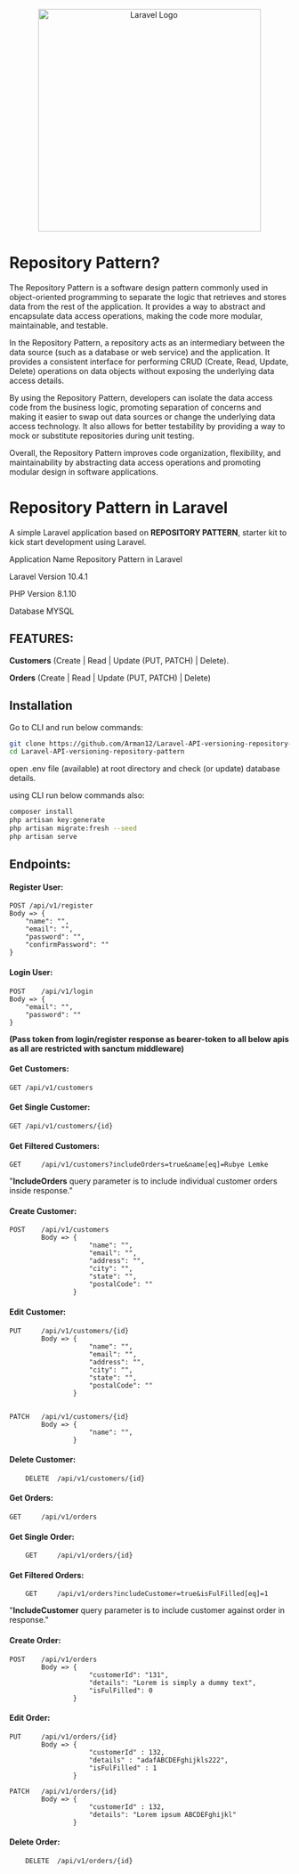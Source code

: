 <p align="center"><a href="https://laravel.com" target="_blank"><img src="https://raw.githubusercontent.com/laravel/art/master/logo-lockup/5%20SVG/2%20CMYK/1%20Full%20Color/laravel-logolockup-cmyk-red.svg" width="400" alt="Laravel Logo"></a></p>


# Repository Pattern? 

The Repository Pattern is a software design pattern commonly used in object-oriented programming to separate the logic that retrieves and stores data from the rest of the application. It provides a way to abstract and encapsulate data access operations, making the code more modular, maintainable, and testable.

In the Repository Pattern, a repository acts as an intermediary between the data source (such as a database or web service) and the application. It provides a consistent interface for performing CRUD (Create, Read, Update, Delete) operations on data objects without exposing the underlying data access details.

By using the Repository Pattern, developers can isolate the data access code from the business logic, promoting separation of concerns and making it easier to swap out data sources or change the underlying data access technology. It also allows for better testability by providing a way to mock or substitute repositories during unit testing.

Overall, the Repository Pattern improves code organization, flexibility, and maintainability by abstracting data access operations and promoting modular design in software applications.

# Repository Pattern in Laravel

A simple Laravel application based on **REPOSITORY PATTERN**,  starter kit to kick start development using Laravel. 

Application Name Repository Pattern in Laravel

Laravel Version  10.4.1

PHP Version 8.1.10

Database  MYSQL 

## FEATURES:

**Customers**  	(Create | Read | Update (PUT, PATCH) | Delete).

**Orders**  		(Create | Read | Update (PUT, PATCH) | Delete) 

## Installation
Go to CLI and run below commands:  
```bash
git clone https://github.com/Arman12/Laravel-API-versioning-repository-pattern.git
cd Laravel-API-versioning-repository-pattern
```
open .env file (available) at root directory and check (or update) database details.

using CLI run below commands also:  
```bash
composer install
php artisan key:generate
php artisan migrate:fresh --seed
php artisan serve
```

## Endpoints: 

#### Register User: 
```
POST /api/v1/register
Body => {
    "name": "",
    "email": "",
    "password": "",
    "confirmPassword": ""
}
```

#### Login User: 
```
POST	/api/v1/login
Body => {
    "email": "",
    "password": ""
}
```

**(Pass token from login/register response as bearer-token to all below apis as all are restricted with sanctum middleware)**

#### Get Customers: 
```
GET	/api/v1/customers
```
#### Get Single Customer: 
```
GET	/api/v1/customers/{id}
```
#### Get Filtered Customers: 
```
GET 	/api/v1/customers?includeOrders=true&name[eq]=Rubye Lemke
```
"**IncludeOrders** query parameter is to include individual customer orders inside response."

#### Create Customer:
```
POST	/api/v1/customers
        Body => {
                    "name": "",
                    "email": "",
                    "address": "",
                    "city": "",
                    "state": "",
                    "postalCode": ""
                }
```

#### Edit Customer:
```
PUT 	/api/v1/customers/{id}
		Body => {
                    "name": "",
                    "email": "",
                    "address": "",
                    "city": "",
                    "state": "",
                    "postalCode": ""
                }


PATCH 	/api/v1/customers/{id}
		Body => {
                    "name": "",
                }
```

#### Delete Customer:
```
	DELETE 	/api/v1/customers/{id}
```
#### Get Orders:
```
GET 	/api/v1/orders
```
#### Get Single Order:
```
	GET 	/api/v1/orders/{id}
```
#### Get Filtered Orders:
```
	GET	    /api/v1/orders?includeCustomer=true&isFulFilled[eq]=1
```
"**IncludeCustomer** query parameter is to include customer against order in response."
#### Create Order:
```
POST	/api/v1/orders
        Body => {
                    "customerId": "131",
                    "details": "Lorem is simply a dummy text",
                    "isFulFilled": 0
                }
```

#### Edit Order:
```
PUT 	/api/v1/orders/{id}
        Body => {
                    "customerId" : 132,
                    "details" : "adafABCDEFghijkls222",
					"isFulFilled" : 1
                }

PATCH 	/api/v1/orders/{id}
        Body => {
                    "customerId" : 132,
                    "details": "Lorem ipsum ABCDEFghijkl"
                }
```

#### Delete Order:
```
	DELETE 	/api/v1/orders/{id}
```

